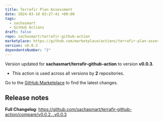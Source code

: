 ```yaml
---
title: Terrafir Plan Assessment
date: 2024-03-18 03:27:41 +00:00
tags:
  - sachasmart
  - GitHub Actions
draft: false
repo: sachasmart/terrafir-github-action
marketplace: https://github.com/marketplace/actions/terrafir-plan-assessment
version: v0.0.3
dependentsNumber: "2"
---
```



Version updated for **sachasmart/terrafir-github-action** to version **v0.0.3**.
- This action is used across all versions by **2** repositories.

Go to the [GitHub Marketplace](https://github.com/marketplace/actions/terrafir-plan-assessment) to find the latest changes.

## Release notes

**Full Changelog**: https://github.com/sachasmart/terrafir-github-action/compare/v0.0.2...v0.0.3
